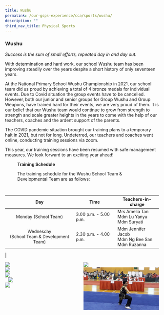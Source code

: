 ```yaml
---
title: Wushu
permalink: /our-gsps-experience/cca/sports/wushu/
description: ""
third_nav_title: Physical Sports
---
```

### **Wushu**

_Success is the sum of small efforts, repeated day in and day out._

With determination and hard work, our school Wushu team has been improving steadily over the years despite a short history of only seventeen years. 

At the National Primary School Wushu Championship in 2021, our school team did us proud by achieving a total of 4 bronze medals for individual events. Due to Covid situation the group events have to be cancelled. However, both our junior and senior groups for Group Wushu and Group Weapons, have trained hard for their events, we are very proud of them. It is our belief that our Wushu team would continue to grow from strength to strength and scale greater heights in the years to come with the help of our teachers, coaches and the ardent support of the parents.  

The COVID pandemic situation brought our training plans to a temporary halt in 2021, but not for long. Undeterred, our teachers and coaches went online, conducting training sessions via zoom. 

This year, our training sessions have been resumed with safe management measures. We look forward to an exciting year ahead!

<figure>
<figcaption><strong>  Training Schedule 
	</strong></figcaption>
</figure>	

<figure>
<figcaption> The training schedule for the Wushu School Team & Developmental Team are as follows:
</figcaption>
</figure>	

<br clear="left">

| Day | Time | Teachers-in-charge |
|:---:|---|---|
| Monday (School Team) | 3.00 p.m. - 5.00 p.m. | Mrs Amelia Tan<br>Mdm Lu Yanyu<br>Mdm Suryati  |
| Wednesday<br>(School Team & Development Team) | 2.30 p.m. - 4.00 p.m.  | Mdm Jennifer Jacob<br>Mdm Ng Bee San <br>Mdm Ruzanna |
|

<img src="/images/wushu1.jpg" style="width:49%" align=left>
<img src="/images/wushu2.jpg" style="width:49%" align=right>

<br clear="left">

<img src="/images/wushu3.jpg" style="width:49%" align=left>
<img src="/images/wushu4.jpeg" style="width:49%" align=right>

<br clear="left">

<img src="/images/wushu5.jpg" style="width:49%" align=left>
<img src="/images/wushu6.jpg" style="width:49%" align=right>

<br clear="left">

<img src="/images/wushu7.jpg" style="width:49%" align=left>